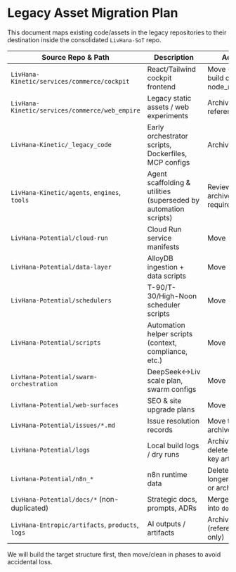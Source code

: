 # Legacy Asset Migration Plan

This document maps existing code/assets in the legacy repositories to their destination inside the consolidated `LivHana-SoT` repo.

| Source Repo & Path | Description | Action | Destination in SoT |
|--------------------|-------------|--------|--------------------|
| `LivHana-Kinetic/services/commerce/cockpit` | React/Tailwind cockpit frontend | Move (without build outputs / node_modules) | `frontend/vibe-cockpit/` |
| `LivHana-Kinetic/services/commerce/web_empire` | Legacy static assets / web experiments | Archive for reference | `legacy/kinetic/web_empire/` |
| `LivHana-Kinetic/_legacy_code` | Early orchestrator scripts, Dockerfiles, MCP configs | Archive | `legacy/kinetic/_legacy_code/` |
| `LivHana-Kinetic/agents`, `engines`, `tools` | Agent scaffolding & utilities (superseded by automation scripts) | Review; archive unless required | `legacy/kinetic/{agents,engines,tools}/` |
| `LivHana-Potential/cloud-run` | Cloud Run service manifests | Move | `infra/cloud-run/` |
| `LivHana-Potential/data-layer` | AlloyDB ingestion + data scripts | Move | `automation/data-pipelines/` |
| `LivHana-Potential/schedulers` | T-90/T-30/High-Noon scheduler scripts | Move | `automation/schedulers/` |
| `LivHana-Potential/scripts` | Automation helper scripts (context, compliance, etc.) | Move | `automation/scripts/` |
| `LivHana-Potential/swarm-orchestration` | DeepSeek↔Liv scale plan, swarm configs | Move | `automation/swarm/` |
| `LivHana-Potential/web-surfaces` | SEO & site upgrade plans | Move | `docs/web-surfaces/` |
| `LivHana-Potential/issues/*.md` | Issue resolution records | Move to docs archive | `docs/ARCHIVE/issues/` |
| `LivHana-Potential/logs` | Local build logs / dry runs | Archive or delete (keep key artifacts) | `legacy/potential/logs/` |
| `LivHana-Potential/n8n_*` | n8n runtime data | Delete (if no longer needed) or archive | `legacy/potential/n8n/` |
| `LivHana-Potential/docs/*` (non-duplicated) | Strategic docs, prompts, ADRs | Merge/dedupe into `docs/` | `docs/` |
| `LivHana-Entropic/artifacts`, `products`, `logs` | AI outputs / artifacts | Archive (reference only) | `legacy/entropic/` |

We will build the target structure first, then move/clean in phases to avoid accidental loss.

<!-- Last verified: 2025-10-02 -->

<!-- Optimized: 2025-10-02 -->

<!-- Last updated: 2025-10-02 -->
